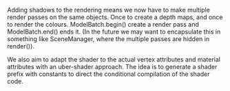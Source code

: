 

Adding shadows to the rendering means we now have to make multiple render passes on the same objects. Once to create a depth maps, and once to render the colours.
ModelBatch.begin() create a render pass and ModelBatch.end() ends it.  (In the future we may want to encapsulate this in something like SceneManager, where the multiple
passes are hidden in render()).

We also aim to adapt the shader to the actual vertex attributes and material attributes with an uber-shader approach.  The idea is to generate a shader prefix with constants
to direct the conditional compilation of the shader code.


